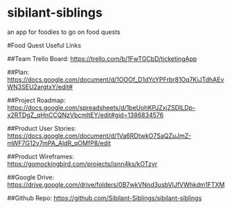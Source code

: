 # sibilant-siblings
an app for foodies to go on food quests

#Food Quest Useful Links

##Team Trello Board:
https://trello.com/b/1FwTGCbD/ticketingApp 

##Plan:
https://docs.google.com/document/d/1OOOf_D1dYcYPFrbr81Oq7KiJTdhAEvWN3SEU2argtxY/edit#

##Project Roadmap:
https://docs.google.com/spreadsheets/d/1beUohKPJZxjZSDILDp-x2RTDgZ_qHnCCQNzVbcmItEY/edit#gid=1386834576

##Product User Stories:
https://docs.google.com/document/d/1Va6RDtwkO7SaQZuJmZ-mWF7G12v7mPA_AldR_qOMfP8/edit

##Product Wireframes:
https://gomockingbird.com/projects/isnn4ks/kOTzyr

##Google Drive:
https://drive.google.com/drive/folders/0B7wkVNnd3usbVlJfVWhkdm1FTXM 

##Github Repo:
https://github.com/Sibilant-Siblings/sibilant-siblings 

